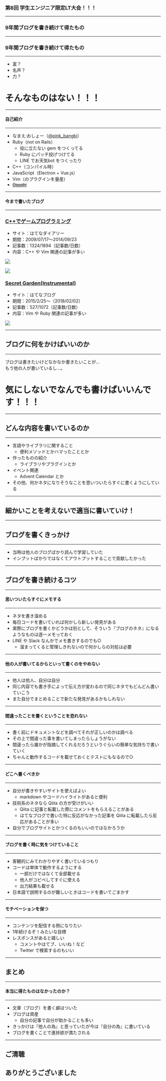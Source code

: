 ### 第8回 学生エンジニア限定LT大会！！！
- - -
### 9年間ブログを書き続けて得たもの

---

### 9年間ブログを書き続けて得たもの
- - -

* 富？   <!-- .element: class="fragment" -->
* 名声？   <!-- .element: class="fragment" -->
* 力？   <!-- .element: class="fragment" -->

# そんなものはない！！！   <!-- .element: class="fragment" -->

---

#### 自己紹介
- - -

* なまえ:おしょー（[@pink_bangbi](https://twitter.com/pink_bangbi)）
* Ruby（not on Rails）
  * 役に立たない gem をつくってる
  * Ruby にパッチ投げつけてる
  * LINE でお天気bot をつくったり
* C++（コンパイル時）
* JavaScript（Electron + Vue.js）
* Vim（のプラグインを量産）
* <del>[Osushi](https://osushi.love/pink_bangbi)</del>

---

#### 今まで書いたブログ
- - -

### [C++でゲームプログラミング](http://d.hatena.ne.jp/osyo-manga/)

* サイト：はてなダイアリー
* 期間：2009/07/17〜2014/09/23
* 記事数：1324/1894（記事数/日数）
* 内容：C++ や Vim 関連の記事が多い

![](https://cdn-ak.f.st-hatena.com/images/fotolife/o/osyo-manga/20140102/20140102222418.png)

>>>

![](https://i.gyazo.com/863b86e32acedf1d81b1d3c2f28f5e8f.png)

>>>

### [Secret Garden(Instrumental)](http://secret-garden.hatenablog.com/)

* サイト：はてなブログ
* 期間：2015/2/25〜（2018/02/02）
* 記事数：527/1072（記事数/日数）
* 内容：Vim や Ruby 関連の記事が多い

![](https://i.gyazo.com/896645cf8bf9d0d8fb6bed116c2b8f33.png)

---

## ブログに何をかけばいいのか
- - -

ブログは書きたいけどなかなか書きたいことが…  
もう他の人が書いているし…。

# 気にしないでなんでも書けばいいんです！！！   <!-- .element: class="fragment" -->

---

## どんな内容を書いているのか
- - -

* 言語やライブラリに関すること
  * 便利メソッドとかハマったこととか
* 作ったものの紹介
  * ライブラリやプラグインとか
* イベント関連
  * Advent Calendar とか
* その他、何かネタになりそうなことを思いついたらすぐに書くようにしている

---

## 細かいことを考えないで適当に書いていけ！

---

## ブログを書くきっかけ
- - -

* 当時は他人のブログばかり読んで学習していた
* インプットばかりではなくてアウトプットすることで貢献したかった

---

## ブログを書き続けるコツ

---

#### 思いついたらすぐにメモする
- - -

* ネタを書き溜める
* 毎日コードを書いていれば何かしら新しい発見がある
* 実際にブログを書くかどうかは別として、そういう『ブログのネタ』になるようなものは逐一メモっておく
* LINE や Slack なんかでメモ書きするのでも○
  * 溜まってくると管理しきれないので何かしらの対処は必要

---

#### 他の人が書いてるからといって書くのをやめない
- - -

* 他人は他人、自分は自分
* 同じ内容でも書き手によって伝え方が変わるので同じネタでもどんどん書いていこう
* また自分でまとめることで新たな発見があるかもしれない

---

#### 間違ったことを書くということを恐れない
- - -

* 書く前にドキュメントなどを調べてそれが正しいのかは調べる
* その上で間違った事を書いてしまったらしょうがない
* 間違ったら誰かが指摘してくれるだろうというぐらいの簡単な気持ちで書いていく
* ちゃんと動作するコードを載せておくとテストにもなるので○

---

#### どこへ書くべきか
- - -

* 自分が書きやすいサイトを使えばよい
  * markdown やコードハイライトがあると便利
* 技術系のネタなら Qiita の方が受けがいい
  * Qiita に記事と転載した際にコメントをもらえることがある
  * はてなブログで書いた特に反応がなかった記事を Qiita に転載したら反応があることが多い
* 自分でブログサイトとかつくるのもいいのではなかろうか

---

#### ブログを書く時に気をつけていること
- - -

* 客観的にみてわかりやすく書いているつもり
* コードは単体で動作するようにする
  * 一部だけではなくて全部載せる
  * 他人がコピペしてすぐに使える
  * 出力結果も載せる
* 日本語で説明するのが難しいときはコードを書いてごまかす

---

#### モチベーションを保つ
- - -

* コンテンツを配信する側になりたい
* 1年続けるぞ！みたいな目標
* レスポンスがあると嬉しい
  * コメントやはてブ、いいね！など
  * Twitter で検索するのもいい

---

## まとめ

---

#### 本当に得たものはなかったのか？
- - -

* 文章（ブログ）を書く癖はついた
* ブログは資産
  * 自分の記事で自分が助かることも多い
* きっかけは『他人の為』と思っていたが今は『自分の為』に書いている
* ブログを書くことで進捗欲が満たされる

---

## ご清聴
## ありがとうございました
